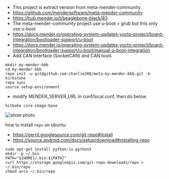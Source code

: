 * This project is extract version from meta-mender-community
* https://github.com/mendersoftware/meta-mender-community
* https://hub.mender.io/t/beaglebone-black/83
* The meta-mender-community project use u-boot + grub but this only use u-boot
* https://docs.mender.io/operating-system-updates-yocto-project/board-integration/bootloader-support/u-boot
* https://docs.mender.io/operating-system-updates-yocto-project/board-integration/bootloader-support/u-boot/manual-u-boot-integration
* Add CAN interface (SocketCAN) and CAN tools

```
mkdir my-mender-bbb
cd my-mender-bbb
repo init -u git@github.com:charlie388/meta-my-mender-bbb.git -b kirkstone
repo sync
source setup-environment
```
* modify MENDER_SERVER_URL in conf/local.conf, then do below
```
bitbake core-image-base
```

![show photo](photo/BBB_CAN0-1.jpg)

how to install `repo` on ubuntu:
* https://gerrit.googlesource.com/git-repo#install
* https://source.android.com/docs/setup/download#installing-repo
```
sudo apt-get install python-is-python3
mkdir -p ~/.bin
PATH="${HOME}/.bin:${PATH}"
curl https://storage.googleapis.com/git-repo-downloads/repo > ~/.bin/repo
chmod a+rx ~/.bin/repo
```

